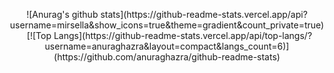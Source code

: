 <!-- <p><img align="left" src="https://github-readme-stats.vercel.app/api?username=mirsella&show_icons=true" alt="mirsella" /></p> -->
<!-- <p><img align="center" src="https://github-readme-stats.vercel.app/api/top-langs/?username=mirsella&layout=compact" alt="mirsella" /></p> -->
<!-- <img align="center" src="https://komarev.com/ghpvc/?username=mirsella" alt="mirsella"/> -->
<!-- <p align="center"><img src="https://devicons.github.io/devicon/devicon.git/icons/android/android-original-wordmark.svg" alt="android" width="40" height="40"/> <img src="https://devicons.github.io/devicon/devicon.git/icons/cplusplus/cplusplus-original.svg" alt="cplusplus" width="40" height="40"/> <img src="https://devicons.github.io/devicon/devicon.git/icons/css3/css3-original-wordmark.svg" alt="css3" width="40" height="40"/> <img src="https://www.vectorlogo.zone/logos/git-scm/git-scm-icon.svg" alt="git" width="40" height="40"/> <img src="https://devicons.github.io/devicon/devicon.git/icons/html5/html5-original-wordmark.svg" alt="html5" width="40" height="40"/> <img src="https://devicons.github.io/devicon/devicon.git/icons/javascript/javascript-original.svg" alt="javascript" width="40" height="40"/> <img src="https://devicons.github.io/devicon/devicon.git/icons/linux/linux-original.svg" alt="linux" width="40" height="40"/> <img src="https://devicons.github.io/devicon/devicon.git/icons/mongodb/mongodb-original-wordmark.svg" alt="mongodb" width="40" height="40"/> <img src="https://devicons.github.io/devicon/devicon.git/icons/nginx/nginx-original.svg" alt="nginx" width="40" height="40"/> <img src="https://devicons.github.io/devicon/devicon.git/icons/nodejs/nodejs-original-wordmark.svg" alt="nodejs" width="40" height="40"/> <img src="https://devicons.github.io/devicon/devicon.git/icons/python/python-original.svg" alt="python" width="40" height="40"/> <img src="https://www.vectorlogo.zone/logos/tailwindcss/tailwindcss-icon.svg" alt="tailwind" width="40" height="40"/> <img src="https://devicons.github.io/devicon/devicon.git/icons/vuejs/vuejs-original-wordmark.svg" alt="vuejs" width="40" height="40"/></p> -->


<p align="center">
![Anurag's github stats](https://github-readme-stats.vercel.app/api?username=mirsella&show_icons=true&theme=gradient&count_private=true)
&nbsp;
[![Top Langs](https://github-readme-stats.vercel.app/api/top-langs/?username=anuraghazra&layout=compact&langs_count=6)](https://github.com/anuraghazra/github-readme-stats)
</p>
